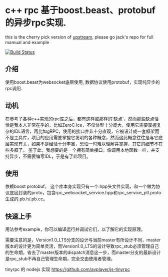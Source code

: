 
# c++ rpc 基于boost.beast、protobuf的异步rpc实现.

this is the cherry pick version of [upstream](https://github.com/Jackarain/tinyrpc), please go jack's repo for full mamual and example

[![Build Status](https://travis-ci.org/Jackarain/tinyrpc.svg?branch=master)](https://travis-ci.org/Jackarain/tinyrpc)
## 介绍

使用boost.beast为websocket底层使用, 数据协议使用protobuf，实现纯异步的rpc调用.

## 动机

在参考了各种c++实现的rpc库之后，都有这样或那样的'缺点'，然而那些缺点恰恰是我本人非常在乎的，比如ZeroC Ice，不仅体型十分庞大，使用它需要掌握复杂的IDL语言，再比如gRPC，使用的接口并非十分直观，它被设计成一套框架而不是工具库，项目的应用需要掌握它发明的各种概念，然而这此概念往往是与它底层实现有关，如果不是经验十分丰富，恐怕一时难以理解并掌握，其它的细节不在些多叙了。
鉴于此，我想要的是一个拥有简单接口，像调用本地函数一样，并支持异步，不需要编写IDL，于是有了此项目。

## 使用

依赖boost protobuf。
这个库本身实现只有一个.hpp头文件实现，和一个做为协议底层封装的proto，包含rpc_websocket_service.hpp和rpc_service_ptl.proto生成的.pb.h/.pb.cc。


## 快速上手

用法参考example，你可以编译运行并调试它们，以了解它的实现原理。

需要注意的是，Version1.0_LTS分支的设计与当前master有所设计不同，master版本的设计更为简单灵活，而Version1.0_LTS的设计导致rpc_stub必须管理自己的生命期，省去了master版本的dispatch消息这一步，而master分支的最新设计是rpc_stub不再自己管理生命期，完全交由使用者管理。

tinyrpc 的 nodejs 实现 https://github.com/avplayer/js-tinyrpc
